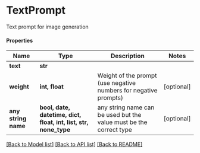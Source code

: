# TextPrompt

Text prompt for image generation

#### Properties
Name | Type | Description | Notes
------------ | ------------- | ------------- | -------------
**text** | **str** |  | 
**weight** | **int, float** | Weight of the prompt (use negative numbers for negative prompts) | [optional] 
**any string name** | **bool, date, datetime, dict, float, int, list, str, none_type** | any string name can be used but the value must be the correct type | [optional]

[[Back to Model list]](../README.md#documentation-for-models) [[Back to API list]](../README.md#documentation-for-api-endpoints) [[Back to README]](../README.md)

